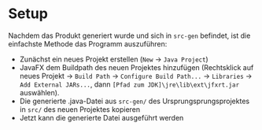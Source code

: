 # Setup
Nachdem das Produkt generiert wurde und sich in `src-gen` befindet,
ist die einfachste Methode das Programm auszuführen:
- Zunächst ein neues Projekt erstellen (`New` -> `Java Project`)
- JavaFX dem Buildpath des neuen Projektes hinzufügen
(Rechtsklick auf neues Projekt -> `Build Path` -> `Configure Build Path...` -> `Libraries` -> `Add External JARs...`,
dann `[Pfad zum JDK]\jre\lib\ext\jfxrt.jar` auswählen).
- Die generierte .java-Datei aus `src-gen/` des Ursprungsprungsprojektes in `src/` des neuen Projektes kopieren
- Jetzt kann die generierte Datei ausgeführt werden
